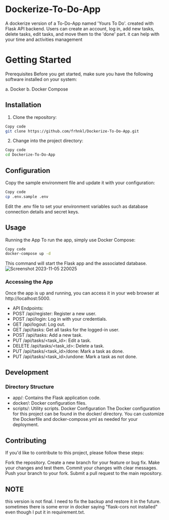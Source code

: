 # Dockerize-To-Do-App
A dockerize version of a To-Do-App named 'Yours To Do'. created with Flask API backend. Users can create an account, log in, add new tasks, delete tasks, edit tasks, and move them to the 'done' part. it can help with your time and activities management
# Getting Started
Prerequisites
Before you get started, make sure you have the following software installed on your system:

a. Docker
b. Docker Compose

## Installation
1. Clone the repository:

```bash
Copy code
git clone https://github.com/frhnkl/Dockerize-To-Do-App.git
```
2. Change into the project directory:

```bash
Copy code
cd Dockerize-To-Do-App
```
## Configuration
Copy the sample environment file and update it with your configuration:

```bash
Copy code
cp .env.sample .env
```

Edit the .env file to set your environment variables such as database connection details and secret keys.

## Usage
Running the App
To run the app, simply use Docker Compose:

```bash
Copy code
docker-compose up -d
```
This command will start the Flask app and the associated database.
![Screenshot 2023-11-05 220025](https://github.com/frhnkl/Dockerize-To-Do-App/assets/125452431/0867353d-ff90-4ee7-8d3c-89a880def88b)



### Accessing the App
Once the app is up and running, you can access it in your web browser at http://localhost:5000.

- API Endpoints:
- POST /api/register: Register a new user.
- POST /api/login: Log in with your credentials.
- GET /api/logout: Log out.
- GET /api/tasks: Get all tasks for the logged-in user.
- POST /api/tasks: Add a new task.
- PUT /api/tasks/<task_id>: Edit a task.
- DELETE /api/tasks/<task_id>: Delete a task.
- PUT /api/tasks/<task_id>/done: Mark a task as done.
- PUT /api/tasks/<task_id>/undone: Mark a task as not done.
  
## Development
### Directory Structure
- app/: Contains the Flask application code.
- docker/: Docker configuration files.
- scripts/: Utility scripts.
Docker Configuration
The Docker configuration for this project can be found in the docker/ directory. You can customize the Dockerfile and docker-compose.yml as needed for your deployment.

## Contributing
If you'd like to contribute to this project, please follow these steps:

Fork the repository.
Create a new branch for your feature or bug fix.
Make your changes and test them.
Commit your changes with clear messages.
Push your branch to your fork.
Submit a pull request to the main repository.

## NOTE
this version is not final. I need to fix the backup and restore it in the future. sometimes there is some error in docker saying "flask-cors not installed" even though I put it in requirement.txt.

